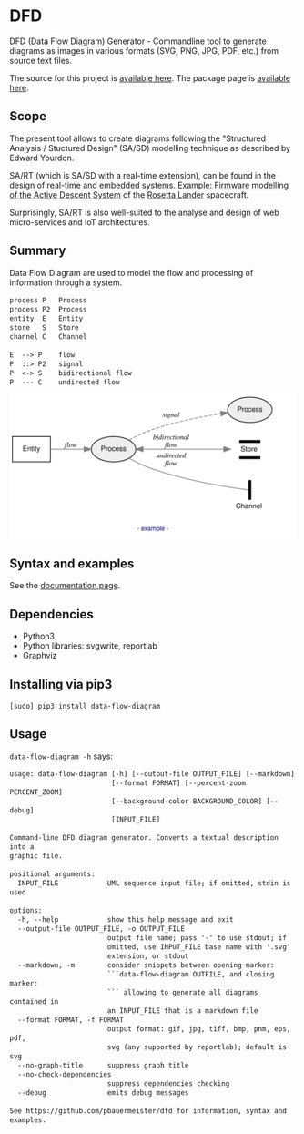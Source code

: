 # DFD

DFD (Data Flow Diagram) Generator - Commandline tool to generate
diagrams as images in various formats (SVG, PNG, JPG, PDF, etc.) from
source text files.

The source for this project is [available here][src].
The package page is [available here][pypi].

## Scope

The present tool allows to create diagrams following the "Structured
Analysis / Stuctured Design" (SA/SD) modelling technique as described
by Edward Yourdon.

SA/RT (which is SA/SD with a real-time extension), can be found in the
design of real-time and embedded systems.
Example: [Firmware modelling of the Active Descent
System](https://www.spyr.ch/ps/ads/qm/node18.html) of the [Rosetta
Lander](https://en.wikipedia.org/wiki/Rosetta_(spacecraft))
spacecraft.

Surprisingly, SA/RT is also well-suited to the analyse and design of
web micro-services and IoT architectures.

## Summary
Data Flow Diagram are used to model the flow and processing of
information through a system.

```data-flow-diagram example.svg
process	P	Process
process	P2	Process
entity	E	Entity
store	S	Store
channel	C	Channel

E  --> P	flow
P  ::> P2	signal
P  <-> S	bidirectional flow
P  --- C	undirected flow
```

![simple example](https://raw.githubusercontent.com/pbauermeister/dfd/master/example.svg "Simple example")

## Syntax and examples

See the [documentation page][doc].

## Dependencies

 * Python3
 * Python libraries: svgwrite, reportlab
 * Graphviz

## Installing via pip3

```
[sudo] pip3 install data-flow-diagram
```

## Usage

`data-flow-diagram -h` says:

```
usage: data-flow-diagram [-h] [--output-file OUTPUT_FILE] [--markdown]
                         [--format FORMAT] [--percent-zoom PERCENT_ZOOM]
                         [--background-color BACKGROUND_COLOR] [--debug]
                         [INPUT_FILE]

Command-line DFD diagram generator. Converts a textual description into a
graphic file.

positional arguments:
  INPUT_FILE            UML sequence input file; if omitted, stdin is used

options:
  -h, --help            show this help message and exit
  --output-file OUTPUT_FILE, -o OUTPUT_FILE
                        output file name; pass '-' to use stdout; if
                        omitted, use INPUT_FILE base name with '.svg'
                        extension, or stdout
  --markdown, -m        consider snippets between opening marker:
                        ```data-flow-diagram OUTFILE, and closing marker:
                        ``` allowing to generate all diagrams contained in
                        an INPUT_FILE that is a markdown file
  --format FORMAT, -f FORMAT
                        output format: gif, jpg, tiff, bmp, pnm, eps, pdf,
                        svg (any supported by reportlab); default is svg
  --no-graph-title      suppress graph title
  --no-check-dependencies
                        suppress dependencies checking
  --debug               emits debug messages

See https://github.com/pbauermeister/dfd for information, syntax and
examples.
```

[src]: https://github.com/pbauermeister/dfd
[pypi]: https://pypi.org/project/data-flow-diagram
[doc]: https://github.com/pbauermeister/dfd/tree/master/doc/README.md
